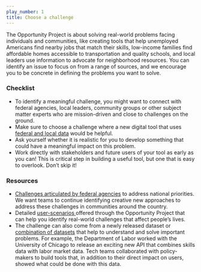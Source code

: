```yaml
---
play_number: 1
title: Choose a challenge
---
```




The Opportunity Project is about solving real-world problems facing individuals and communities, like creating tools that help unemployed Americans find nearby jobs that match their skills, low-income families find affordable homes accessible to transportation and quality schools, and local leaders use information to advocate for neighborhood resources. You can identify an issue to focus on from a range of sources, and we encourage you to be concrete in defining the problems you want to solve.

### Checklist
- To identify a meaningful challenge, you might want to connect with federal agencies, local leaders, community groups or other subject matter experts who are mission-driven and close to challenges on the ground. 
- Make sure to choose a challenge where a new digital tool that uses [federal and local data](http://opportunity.census.gov/build.html#datainventory) would be helpful. 
- Ask yourself whether it is realistic for you to develop something that could have a meaningful impact on this problem.
- Work directly with stakeholders and future users of your tool as early as you can! This is critical step in building a useful tool, but one that is easy to overlook. Don’t skip it!

### Resources
- [Challenges articulated by federal agencies](https://data.world/opportunity/problem-statements) to address national priorities. We want teams to continue identifying creative new approaches to address these challenges in communities around the country. 
-	Detailed [user-scenarios ](http://opportunity.census.gov/build.html#userscenarios)offered through the Opportunity Project that can help you identify real-world challenges that affect people’s lives.
-	The challenge can also come from a newly released dataset or [combination of datasets](http://opportunity.census.gov/build.html#datainventory) that help to understand and solve important problems. For example, the Department of Labor worked with the University of Chicago to release an exciting new API that combines skills data with labor market data. Tech teams collaborated with policy-makers to build tools that, in addition to their direct impact on users, showed what could be done with this data. 